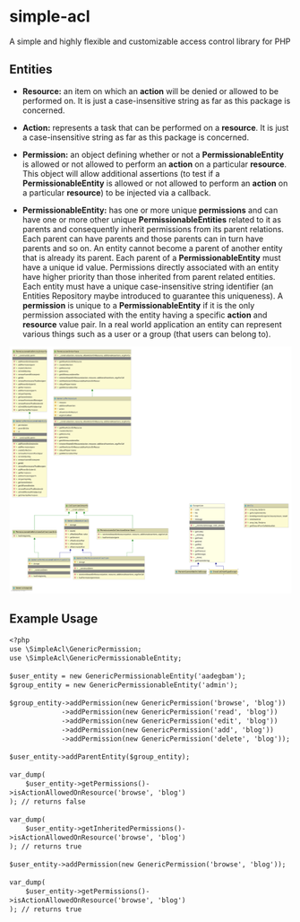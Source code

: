 # simple-acl
A simple and highly flexible and customizable access control library for PHP 

Entities
----------
* **Resource:** an item on which an **action** will be denied or allowed to be performed on.
It is just a case-insensitive string as far as this package is concerned.

* **Action:** represents a task that can be performed on a **resource**. 
It is just a case-insensitive string as far as this package is concerned.

* **Permission:** an object defining whether or not a **PermissionableEntity** 
is allowed or not allowed to perform an **action** on a particular **resource**.
This object will allow additional assertions (to test if a **PermissionableEntity**
 is allowed or not allowed to perform an **action** on a particular **resource**) to 
 be injected via a callback.

* **PermissionableEntity:** has one or more unique **permissions** and can have one or more other unique 
**PermissionableEntities** related to it as parents and consequently inherit permissions from its parent 
relations. Each parent can have parents and those parents can in turn have parents and so on. An entity 
cannot become a parent of another entity that is already its parent. Each parent of a **PermissionableEntity** 
must have a unique id value. Permissions directly associated with an entity have higher priority than those 
inherited from parent related entities. Each entity must have a unique case-insensitive string identifier (an
Entities Repository maybe introduced to guarantee this uniqueness). A **permission** is unique to a 
**PermissionableEntity** if it is the only permission associated with the entity having a specific 
**action** and **resource** value pair. In a real world application an entity can represent various 
things such as a user or a group (that users can belong to).
 
![Class Diagram](class-diagram.svg)

## Example Usage

```
<?php
use \SimpleAcl\GenericPermission;
use \SimpleAcl\GenericPermissionableEntity;

$user_entity = new GenericPermissionableEntity('aadegbam');
$group_entity = new GenericPermissionableEntity('admin');

$group_entity->addPermission(new GenericPermission('browse', 'blog'))
             ->addPermission(new GenericPermission('read', 'blog'))
             ->addPermission(new GenericPermission('edit', 'blog')) 
             ->addPermission(new GenericPermission('add', 'blog'))
             ->addPermission(new GenericPermission('delete', 'blog'));

$user_entity->addParentEntity($group_entity);

var_dump(
    $user_entity->getPermissions()->isActionAllowedOnResource('browse', 'blog')
); // returns false

var_dump(
    $user_entity->getInheritedPermissions()->isActionAllowedOnResource('browse', 'blog')
); // returns true

$user_entity->addPermission(new GenericPermission('browse', 'blog'));

var_dump(
    $user_entity->getPermissions()->isActionAllowedOnResource('browse', 'blog')
); // returns true
```
